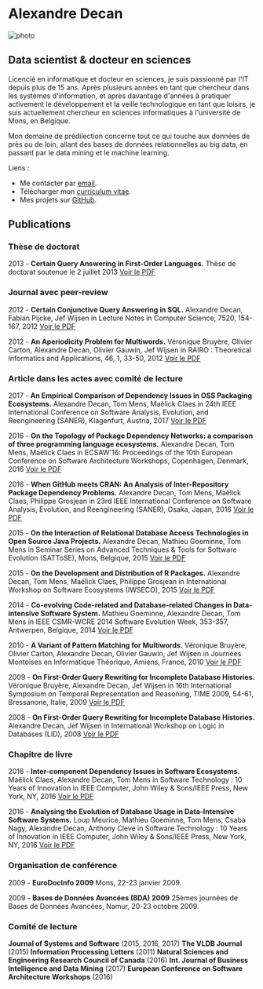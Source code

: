 # Alexandre Decan

![photo](https://fr.gravatar.com/userimage/61623575/21378d2fc0870be68aea4a85783adbfe?size=120)

## Data scientist & docteur en sciences

Licencié en informatique et docteur en sciences, je suis passionné par l'IT depuis plus de 15 ans. Après plusieurs années en tant que chercheur dans les systèmes d'information, et après davantage d'années à pratiquer activement le développement et la veille technologique en tant que loisirs, je suis actuellement chercheur en sciences informatiques à l'université de Mons, en Belgique.

Mon domaine de prédilection concerne tout ce qui touche aux données de près ou de loin, allant des bases de données relationnelles au big data, en passant par le data mining et le machine learning.

Liens :
 - Me contacter par [email](mailto:alexandre.decan@lexpage.net).
 - Télécharger mon [curriculum vitae](files/cv.pdf).
 - Mes projets sur [GitHub](https://github.com/AlexandreDecan/).

## Publications

### Thèse de doctorat

2013 - **Certain Query Answering in First-Order Languages.**
Thèse de doctorat soutenue le 2 juillet 2013
[Voir le PDF](files/Thesis-2013.pdf)


### Journal avec peer-review

2012 - **Certain Conjunctive Query Answering in SQL.**
Alexandre Decan, Fabian Pijcke, Jef Wijsen
in Lecture Notes in Computer Science, 7520, 154-167, 2012
[Voir le PDF](files/SUM-2012.pdf)

2012 - **An Aperiodicity Problem for Multiwords.**
Véronique Bruyère, Olivier Carton, Alexandre Decan, Olivier Gauwin, Jef Wijsen
in RAIRO : Theoretical Informatics and Applications, 46, 1, 33-50, 2012
[Voir le PDF](files/RAIRO-2012.pdf)


### Article dans les actes avec comité de lecture

2017 - **An Empirical Comparison of Dependency Issues in OSS Packaging Ecosystems.**
Alexandre Decan, Tom Mens, Maëlick Claes
in 24th IEEE International Conference on Software Analysis, Evolution, and Reengineering (SANER), Klagenfurt, Austria, 2017
[Voir le PDF](files/SANER-2017.pdf)

2016 - **On the Topology of Package Dependency Networks: a comparison of three programming language ecosystems.**
Alexandre Decan, Tom Mens, Maëlick Claes
in ECSAW'16: Proceedings of the 10th European Conference on Software Architecture Workshops, Copenhagen, Denmark, 2016
[Voir le PDF](files/WEA-2016.pdf)

2016 - **When GitHub meets CRAN: An Analysis of Inter-Repository Package Dependency Problems.**
Alexandre Decan, Tom Mens, Maëlick Claes, Philippe Grosjean
in 23rd IEEE International Conference on Software Analysis, Evolution, and Reengineering (SANER), Osaka, Japan, 2016
[Voir le PDF](files/SANER-2016.pdf)

2015 - **On the Interaction of Relational Database Access Technologies in Open Source Java Projects.**
Alexandre Decan, Mathieu Goeminne, Tom Mens
in Seminar Series on Advanced Techniques & Tools for Software Evolution (SATToSE), Mons, Belgique, 2015
[Voir le PDF](files/SATTOSE-2015.pdf)

2015 - **On the Development and Distribution of R Packages.**
Alexandre Decan, Tom Mens, Maëlick Claes, Philippe Grosjean
in International Workshop on Software Ecosystems (IWSECO), 2015
[Voir le PDF](files/IWSECO-2015.pdf)

2014 - **Co-evolving Code-related and Database-related Changes in Data-intensive Software System.**
Mathieu Goeminne, Alexandre Decan, Tom Mens
in IEEE CSMR-WCRE 2014 Software Evolution Week, 353-357, Antwerpen, Belgique, 2014
[Voir le PDF](files/CSMR-WCRE-2014.pdf)

2010 - **A Variant of Pattern Matching for Multiwords.**
Véronique Bruyère, Olivier Carton, Alexandre Decan, Olivier Gauwin, Jef Wijsen
in Journées Montoises en Informatique Théorique, Amiens, France, 2010
[Voir le PDF](files/JM-2010.pdf)

2009 - **On First-Order Query Rewriting for Incomplete Database Histories.**
Véronique Bruyère, Alexandre Decan, Jef Wijsen
in 16th International Symposium on Temporal Representation and Reasoning, TIME 2009, 54-61, Bressanone, Italie, 2009
[Voir le PDF](files/TIME-2009.pdf)

2008 - **On First-Order Query Rewriting for Incomplete Database Histories.**
Alexandre Decan, Jef Wijsen
in International Workshop on Logic in Databases (LID), 2008
[Voir le PDF](files/LID-2008.pdf)


### Chapitre de livre

2016 - **Inter-component Dependency Issues in Software Ecosystems.**
Maëlick Claes, Alexandre Decan, Tom Mens 
in Software Technology : 10 Years of Innovation in IEEE Computer, John Wiley & Sons/IEEE Press, New York, NY, 2016
[Voir le PDF](files/Chapter-ECOS-2016.pdf)

2016 - **Analysing the Evolution of Database Usage in Data-Intensive Software Systems.**
Loup Meurice, Mathieu Goeminne, Tom Mens, Csaba Nagy, Alexandre Decan, Anthony Cleve 
in Software Technology : 10 Years of Innovation in IEEE Computer, John Wiley & Sons/IEEE Press, New York, NY, 2016
[Voir le PDF](files/Chapter-ORM-2016.pdf)


### Organisation de conférence

2009 - **EuroDocInfo 2009**
Mons, 22-23 janvier 2009.

2009 - **Bases de Données Avancées (BDA) 2009**
25èmes journées de Bases de Données Avancées, Namur, 20-23 octobre 2009.


### Comité de lecture

**Journal of Systems and Software** (2015, 2016, 2017)
**The VLDB Journal** (2015)
**Information Processing Letters** (2011)
**Natural Sciences and Engineering Research Council of Canada** (2016)
**Int. Journal of Business Intelligence and Data Mining** (2017)
**European Conference on Software Architecture Workshops** (2016)

